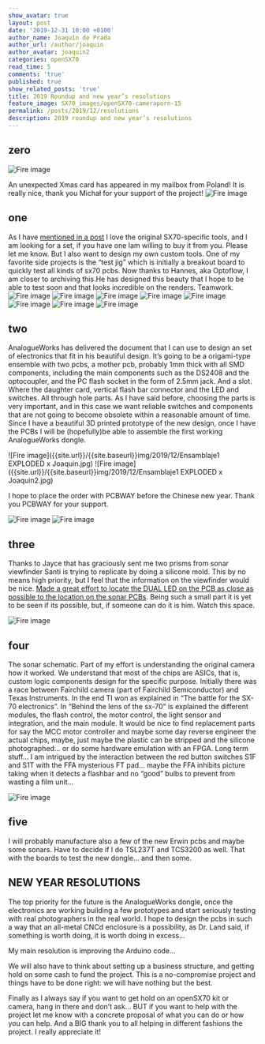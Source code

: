```yaml
---
show_avatar: true
layout: post
date: '2019-12-31 10:00 +0100'
author_name: Joaquín de Prada
author_url: /author/joaquin
author_avatar: joaquin2
categories: openSX70
read_time: 5
comments: 'true'
published: true
show_related_posts: 'true'
title: 2019 Roundup and new year’s resolutions
feature_image: SX70_images/openSX70-cameraporn-15
permalink: /posts/2019/12/resolutions
description: 2019 roundup and new year’s resolutions
---
```

## zero

![Fire image]({{site.url}}/{{site.baseurl}}img/2019/12/michael-postcard1.jpg)

An unexpected Xmas card has appeared in my mailbox from Poland! It is really nice, thank you Michał for your support of the project!
![Fire image]({{site.url}}/{{site.baseurl}}img/2019/12/michael-postcard2.jpg)

## one

As I have [mentioned in a post](https://opensx70.com/posts/2019/01/jig) I love the original SX70-specific tools, and I am looking for a set, if you have one Iam willing to buy it from you. Please let me know.
But I also want to design my own custom tools. One of my favorite side projects is the “test jig” which is initially a breakout board to quickly test all kinds of sx70 pcbs.
Now thanks to Hannes, aka Optoflow, I am closer to archiving this.He has designed this beauty that I hope to be able to test soon and that looks incredible on the renders.
Teamwork.
![Fire image]({{site.url}}/{{site.baseurl}}img/2019/12/optoflow-gig-1.jpg)
![Fire image]({{site.url}}/{{site.baseurl}}img/2019/12/optoflow-gig-2.jpg)
![Fire image]({{site.url}}/{{site.baseurl}}img/2019/12/optoflow-gig-3.jpg)
![Fire image]({{site.url}}/{{site.baseurl}}img/2019/12/optoflow-gig-4.jpg)
![Fire image]({{site.url}}/{{site.baseurl}}img/2019/12/optoflow-gig-5.jpg)
![Fire image]({{site.url}}/{{site.baseurl}}img/2019/12/optoflow-gig-6.jpg)
![Fire image]({{site.url}}/{{site.baseurl}}img/2019/12/optoflow-gig-8.jpg)
![Fire image]({{site.url}}/{{site.baseurl}}img/2019/12/optoflow-gig-9.jpg)

## two

AnalogueWorks has delivered the document that I can use to design an set of electronics that fit in his beautiful design. It’s going to be a origami-type ensemble with two pcbs, a mother pcb, probably 1mm thick with all SMD components, including the main components such as the DS2408 and the optocoupler, and the PC flash socket in the form of 2.5mm jack. And a slot. Where the daughter card, vertical flash bar connector and the LED and switches. All through hole parts. As I have said before, choosing the parts is very important, and in this case we want reliable switches and components that are not going to become obsolete within a reasonable amount of time.
Since I have a beautiful 3D printed prototype of the new design, once I have the PCBs I will be (hopefully)be able to assemble the first working AnalogueWorks dongle.

![Fire image]({{site.url}}/{{site.baseurl}}img/2019/12/Ensamblaje1 EXPLODED x Joaquin.jpg)
![Fire image]({{site.url}}/{{site.baseurl}}img/2019/12/Ensamblaje1 EXPLODED x Joaquin2.jpg)

I hope to place the order with PCBWAY before the Chinese new year. Thank you PCBWAY for your support.

![Fire image]({{site.url}}/{{site.baseurl}}img/2019/12/dongle-V.jpg)
![Fire image]({{site.url}}/{{site.baseurl}}img/2019/12/dongle-H.jpg)

## three

Thanks to Jayce that has graciously sent me two prisms from sonar viewfinder Santi is trying to replicate by doing a silicone mold. This by no means high priority, but I feel that the information on the viewfinder would be nice. [Made a great effort to locate the DUAL LED on the PCB as close as possible to the location on the sonar PCBs](https://opensx70.com/posts/2018/11/led-story). 
Being such a small part it is yet to be seen if its possible, but, if someone can do it is him. Watch this space. 

![Fire image]({{site.url}}/{{site.baseurl}}img/2019/12/jayce-decker.jpg)

## four

The sonar schematic. Part of my effort is understanding the original camera how it worked. We understand that most of the chips are ASICs, that is, custom logic components design for the specific purpose. Initially there was a race between Fairchild camera (part of Fairchild Semiconductor) and Texas Instruments. In the end TI won as explained in “The battle for the SX-70 electronics”. In “Behind the lens of the sx-70” is explained the different modules, the flash control, the motor control, the light sensor and integration, and the main module. It would be nice to find replacement parts for say the MCC motor controller and maybe some day reverse engineer the actual chips, maybe, just maybe the plastic can be stripped and the silicone photographed... or do some hardware emulation with an FPGA. Long term stuff...
I am intrigued by the interaction between the red button switches S1F and S1T with the FFA mysterious FT pad... maybe the FFA inhibits picture taking when it detects a flashbar and no “good” bulbs to prevent from wasting a film unit...

![Fire image]({{site.url}}/{{site.baseurl}}img/2019/12/sonar-schematic_raw.jpg)

## five

I will probably manufacture also a few of the new Erwin pcbs and maybe some sonars. Have to decide if I do TSL237T and TCS3200 as well. That with the boards to test the new dongle... and then some.

## NEW YEAR RESOLUTIONS

The top priority for the future is the AnalogueWorks dongle, once the electronics are working building a few prototypes and start seriously testing with real photographers in the real world. I hope to design the pcbs in such a way that an all-metal CNCd enclosure is a possibility, as Dr. Land said, if something is worth doing, it is worth doing in excess...

My main resolution is improving the Arduino code...

We will also have to think about setting up a business structure, and getting hold on some cash to fund the project. This is a no-compromise project and things have to be done right: we will have nothing but the best.

Finally as I always say if you want to get hold on an openSX70 kit or camera, hang in there and don’t ask... BUT if you want to help with the project let me know with a concrete proposal of what you can do or how you can help. And a BIG thank you to all helping in different fashions the project. I really appreciate it!
